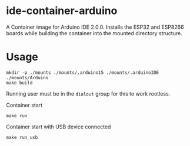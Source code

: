 # ide-container-arduino

A Container image for Arduino IDE 2.0.0. Installs the ESP32 and ESP8266 boards while building the container into the mounted directory structure.

# Usage

```
mkdir -p ./mounts ./mounts/.arduino15 ./mounts/.arduinoIDE ./mounts/Arduino
make build
```

Running user must be in the `dialout` group for this to work rootless.


Container start

```
make run
```


Container start with USB device connected

```
make run_usb
```





